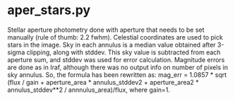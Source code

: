 # aper_stars.py
Stellar aperture photometry done with aperture that needs to be set manually (rule of thumb: 2.2 fwhm). Celestial coordinates are used to pick stars in the image. 
Sky in each annulus is a median value obtained after 3-sigma clipping, along with stddev. 
This sky value is subtracted from each aperture sum, and stddev was used for error calculation. 
Magnitude errors are done as in Iraf, although there was no output info on number of pixels in sky annulus. 
So, the formula has been rewritten as: 
mag_err = 1.0857 * sqrt (flux / gain + aperture_area * annulus_stddev2 + aperture_area2 * annulus_stddev**2 / annnulus_area)/flux, where gain=1.
